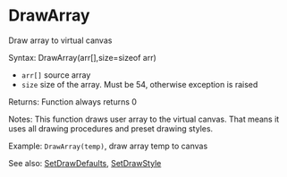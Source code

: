 # DrawArray

Draw array to virtual canvas

Syntax: DrawArray\(arr\[\],size=sizeof arr\)

* `arr[]` source array 
* `size` size of the array. Must be 54, otherwise exception is raised 

Returns: Function always returns 0

Notes: This function draws user array to the virtual canvas. That means it uses all drawing procedures and preset drawing styles.

Example: `DrawArray(temp)`, draw array temp to canvas

See also: [SetDrawDefaults](/api-native-functions/setdrawdefaults.md), [SetDrawStyle](/api-native-functions/setdrawstyle.md)

